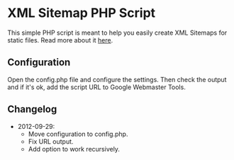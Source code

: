 # XML Sitemap PHP Script 

This simple PHP script is meant to help you easily create XML Sitemaps for static files. Read more about it [here](http://yoast.com/xml-sitemap-php-script/).

## Configuration

Open the config.php file and configure the settings. Then check the output and if it's ok, add the script URL to Google Webmaster Tools.

## Changelog

* 2012-09-29:
    * Move configuration to config.php.
    * Fix URL output.
    * Add option to work recursively.